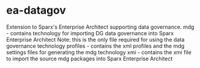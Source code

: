 # ea-datagov
Extension to Sparx's Enterprise Architect supporting data governance.
mdg - contains technology for importing DG data governance into Sparx Enterprise Architect
  Note: this is the only file required for using the data governance technology
profiles - contains the xml profiles and the mdg settings files for generating the mdg technology
xmi - contains the xmi file to import the source mdg packages into Sparx Enterprise Architect
